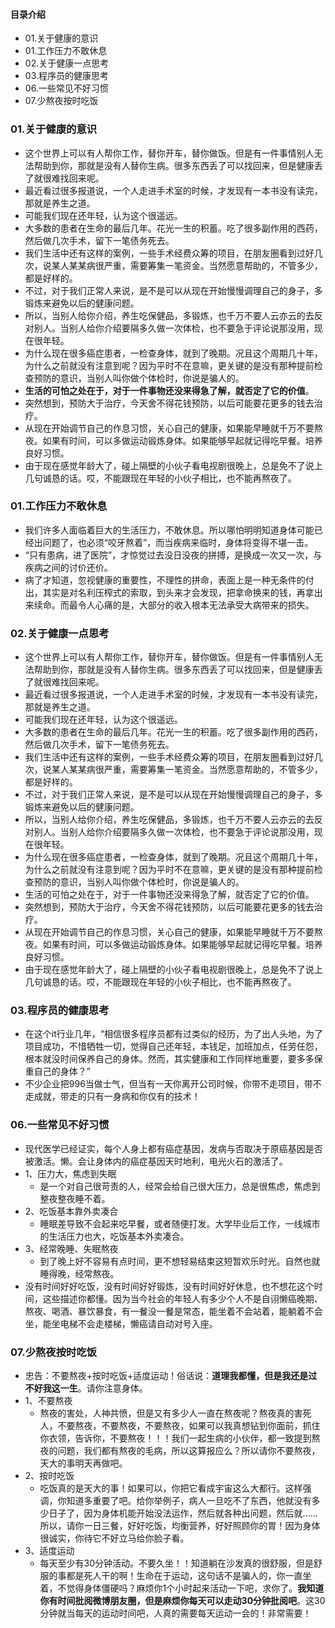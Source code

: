 #### 目录介绍
- 01.关于健康的意识
- 01.工作压力不敢休息
- 02.关于健康一点思考
- 03.程序员的健康思考
- 06.一些常见不好习惯
- 07.少熬夜按时吃饭








### 01.关于健康的意识
- 这个世界上可以有人帮你工作，替你开车，替你做饭。但是有一件事情别人无法帮助到你，那就是没有人替你生病。很多东西丢了可以找回来，但是健康丢了就很难找回来呢。
- 最近看过很多报道说，一个人走进手术室的时候，才发现有一本书没有读完，那就是养生之道。
- 可能我们现在还年轻，认为这个很遥远。
- 大多数的患者在生命的最后几年。花光一生的积蓄。吃了很多副作用的西药，然后做几次手术，留下一笔债务死去。
- 我们生活中还有这样的案例，一些手术经费众筹的项目，在朋友圈看到过好几次，说某人某某病很严重，需要筹集一笔资金。当然愿意帮助的，不管多少，都是好样的。
- 不过，对于我们正常人来说，是不是可以从现在开始慢慢调理自己的身子，多锻炼来避免以后的健康问题。
- 所以，当别人给你介绍，养生吃保健品，多锻炼，也千万不要人云亦云的去反对别人。当别人给你介绍要隔多久做一次体检，也不要急于评论说那没用，现在很年轻。
- 为什么现在很多癌症患者，一检查身体，就到了晚期。况且这个周期几十年，为什么之前就没有注意到呢？因为平时不在意嘛，更关键的是没有那种提前检查预防的意识，当别人叫你做个体检时，你说是骗人的。
- **生活的可怕之处在于，对于一件事物还没来得急了解，就否定了它的价值**。
- 突然想到，预防大于治疗，今天舍不得花钱预防，以后可能要花更多的钱去治疗。
- 从现在开始调节自己的作息习惯，关心自己的健康，如果能早睡就千万不要熬夜。如果有时间，可以多做运动锻炼身体。如果能够早起就记得吃早餐。培养良好习惯。
- 由于现在感觉年龄大了，碰上隔壁的小伙子看电视剧很晚上，总是免不了说上几句诚恳的话。哎，不能跟现在年轻的小伙子相比，也不能再熬夜了。



### 01.工作压力不敢休息
- 我们许多人面临着巨大的生活压力，不敢休息。所以哪怕明明知道身体可能已经出问题了，也必须“咬牙熬着”，而当疾病来临时，身体将变得不堪一击。
- “只有患病，进了医院”，才惊觉过去没日没夜的拼搏，是换成一次又一次，与疾病之间的讨价还价。
- 病了才知道，忽视健康的重要性，不理性的拼命，表面上是一种无条件的付出，其实是对名利压榨式的索取，到头来才会发现，把拿命换来的钱，再拿出来续命。而最令人心痛的是，大部分的收入根本无法承受大病带来的损失。



### 02.关于健康一点思考
- 这个世界上可以有人帮你工作，替你开车，替你做饭。但是有一件事情别人无法帮助到你，那就是没有人替你生病。很多东西丢了可以找回来，但是健康丢了就很难找回来呢。
- 最近看过很多报道说，一个人走进手术室的时候，才发现有一本书没有读完，那就是养生之道。
- 可能我们现在还年轻，认为这个很遥远。
- 大多数的患者在生命的最后几年。花光一生的积蓄。吃了很多副作用的西药，然后做几次手术，留下一笔债务死去。
- 我们生活中还有这样的案例，一些手术经费众筹的项目，在朋友圈看到过好几次，说某人某某病很严重，需要筹集一笔资金。当然愿意帮助的，不管多少，都是好样的。
- 不过，对于我们正常人来说，是不是可以从现在开始慢慢调理自己的身子，多锻炼来避免以后的健康问题。
- 所以，当别人给你介绍，养生吃保健品，多锻炼，也千万不要人云亦云的去反对别人。当别人给你介绍要隔多久做一次体检，也不要急于评论说那没用，现在很年轻。
- 为什么现在很多癌症患者，一检查身体，就到了晚期。况且这个周期几十年，为什么之前就没有注意到呢？因为平时不在意嘛，更关键的是没有那种提前检查预防的意识，当别人叫你做个体检时，你说是骗人的。
- 生活的可怕之处在于，对于一件事物还没来得急了解，就否定了它的价值。
- 突然想到，预防大于治疗，今天舍不得花钱预防，以后可能要花更多的钱去治疗。
- 从现在开始调节自己的作息习惯，关心自己的健康，如果能早睡就千万不要熬夜。如果有时间，可以多做运动锻炼身体。如果能够早起就记得吃早餐。培养良好习惯。
- 由于现在感觉年龄大了，碰上隔壁的小伙子看电视剧很晚上，总是免不了说上几句诚恳的话。哎，不能跟现在年轻的小伙子相比，也不能再熬夜了。




### 03.程序员的健康思考
- 在这个it行业几年，“相信很多程序员都有过类似的经历，为了出人头地，为了项目成功，不惜牺牲一切，觉得自己还年轻，本钱足，加班加点，任劳任怨，根本就没时间保养自己的身体。然而，其实健康和工作同样地重要，要多多保重自己的身体？”
- 不少企业把996当做士气，但当有一天你离开公司时候，你带不走项目，带不走成就，带走的只有一身病和你仅有的技术！



### 06.一些常见不好习惯
- 现代医学已经证实，每个人身上都有癌症基因，发病与否取决于原癌基因是否被激活。懒。会让身体内的癌症基因天时地利，电光火石的激活了。
- 1、压力大，焦虑到失眠
    - 是一个对自己很苛责的人，经常会给自己很大压力，总是很焦虑，焦虑到整夜整夜睡不着。
- 2、吃饭基本靠外卖凑合
    - 睡眠差导致不会起来吃早餐，或者随便打发。大学毕业后工作，一线城市的生活压力也大，吃饭基本外卖凑合。
- 3、经常晚睡、失眠熬夜
    - 到了晚上好不容易有点时间，更不想轻易结束这短暂欢乐时光。自然也就睡得晚，经常熬夜。
- 没有时间好好吃饭，没有时间好好锻炼，没有时间好好休息，也不想花这个时间，这些描述你都懂。因为当今社会的年轻人有多少个人不是自诩懒癌晚期、熬夜、喝酒、暴饮暴食，有一餐没一餐是常态，能坐着不会站着，能躺着不会坐，能坐电梯不会走楼梯，懒癌请自动对号入座。


### 07.少熬夜按时吃饭
- 忠告：不要熬夜+按时吃饭+适度运动！俗话说：**道理我都懂，但是我还是过不好我这一生**。请你注意身体。
- 1、不要熬夜
    - 熬夜的害处，人神共愤，但是又有多少人一直在熬夜呢？熬夜真的害死人，不要熬夜，不要熬夜，不要熬夜，如果可以我真想钻到你面前，抓住你衣领，告诉你，不要熬夜！！！我们一起生病的小伙伴，都一致提到熬夜的问题，我们都有熬夜的毛病，所以这算报应么？所以请你不要熬夜，天大的事明天再做吧。
- 2、按时吃饭
    - 吃饭真的是天大的事！如果可以，你把它看成宇宙这么大都行。这样强调，你知道多重要了吧。给你举例子，病人一旦吃不了东西，他就没有多少日子了，因为身体机能开始没法运作，然后就各种出问题，然后就......所以，请你一日三餐，好好吃饭，均衡营养，好好照顾你的胃！因为身体很诚实，你待它不好立马给你脸子看。
- 3、适度运动
    - 每天至少有30分钟活动。不要久坐！！知道躺在沙发真的很舒服，但是舒服的事都是死人干的啊！生命在于运动，这句话不是骗人的，你一直坐着，不觉得身体僵硬吗？麻烦你1个小时起来活动一下吧，求你了。**我知道你有时间批阅微博朋友圈，但是麻烦你每天可以走动30分钟批阅吧**。这30分钟就当每天的运动时间吧，人真的需要每天运动一会的！非常需要！











